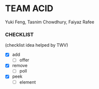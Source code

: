 # TEAM ACID
Yuki Feng, Tasnim Chowdhury, Faiyaz Rafee

### CHECKLIST
(checklist idea helped by TWV)
- [x] add
  - [ ] offer
- [x] remove
  - [ ] poll
- [x] peek
  - [ ] element
